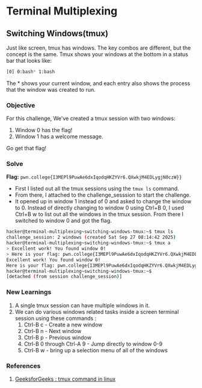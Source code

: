 # Terminal Multiplexing

## Switching Windows(tmux)
Just like screen, tmux has windows. The key combos are different, but the concept is the same. Tmux shows your windows at the bottom in a status bar that looks like:

```bash
[0] 0:bash* 1:bash
```

The * shows your current window, and each entry also shows the process that the window was created to run.

### Objective
For this challenge, We've created a tmux session with two windows:
   1. Window 0 has the flag!
   2. Window 1 has a welcome message.

Go get that flag!

### Solve
**Flag:** `pwn.college{I3MEPl9PuwAe6dxIqodqHKZYVr6.QXwkjM4EDLygjN0czW}}`

- First I listed out all the tmux sessions using the `tmux ls` command. 
- From there, I attached to the challenge_sesssion to start the challenge.
- It opened up in window 1 instead of 0 and asked to change the window to 0. Instead of directly changing to window 0 using Ctrl+B 0, I used Ctrl+B w to list out all the windows in the tmux session. From there I switched to window 0 and got the flag.

```bash
hacker@terminal-multiplexing~switching-windows-tmux:~$ tmux ls
challenge_session: 2 windows (created Sat Sep 27 08:14:42 2025)
hacker@terminal-multiplexing~switching-windows-tmux:~$ tmux a
> Excellent work! You found window 0!
> Here is your flag: pwn.college{I3MEPl9PuwAe6dxIqodqHKZYVr6.QXwkjM4EDLygjN0czW}> MSG
Excellent work! You found window 0!
Here is your flag: pwn.college{I3MEPl9PuwAe6dxIqodqHKZYVr6.QXwkjM4EDLygjN0czW}
hacker@terminal-multiplexing~switching-windows-tmux:~$
[detached (from session challenge_session)]
```

### New Learnings
1. A single tmux session can have multiple windows in it.
2. We can do various windows related tasks inside a screen terminal session using these commands :
   1. Ctrl-B c - Create a new window
   2. Ctrl-B n - Next window
   3. Ctrl-B p - Previous window
   4. Ctrl-B 0 through Ctrl-A 9 - Jump directly to window 0-9
   5. Ctrl-B w - bring up a selection menu of all of the windows

### References
1. [GeeksforGeeks : tmux command in linux](https://www.geeksforgeeks.org/linux-unix/tmux-in-linux/)
